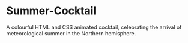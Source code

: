 # Summer-Cocktail
A colourful HTML and CSS animated cocktail, celebrating the arrival of meteorological summer in the Northern hemisphere.
